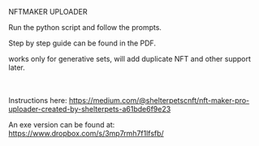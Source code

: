 NFTMAKER UPLOADER

Run the python script and follow the prompts. 

Step by step guide can be found in the PDF.

works only for generative sets, will add duplicate NFT and other support later.


<br><br>
Instructions here:
https://medium.com/@shelterpetscnft/nft-maker-pro-uploader-created-by-shelterpets-a61bde6f9e23

An exe version can be found at: https://www.dropbox.com/s/3mp7rmh7f1lfsfb/

